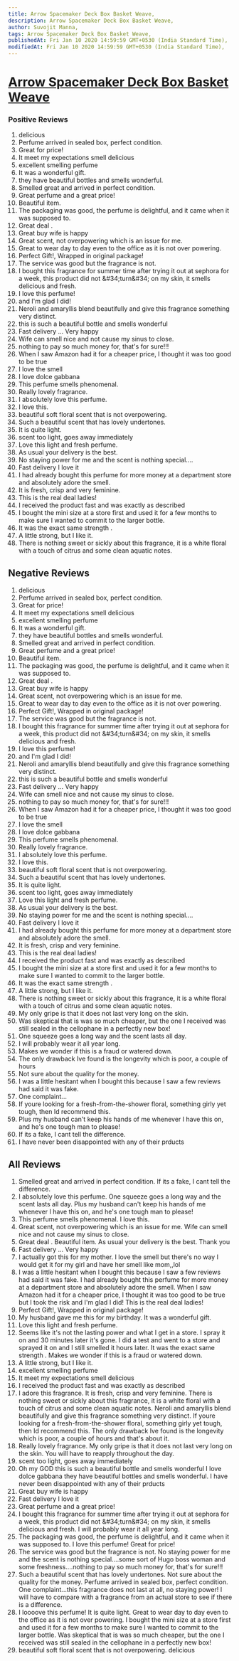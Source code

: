 ```yaml
---
title: Arrow Spacemaker Deck Box Basket Weave,
description: Arrow Spacemaker Deck Box Basket Weave,
author: Suvojit Manna,
tags: Arrow Spacemaker Deck Box Basket Weave,
publishedAt: Fri Jan 10 2020 14:59:59 GMT+0530 (India Standard Time),
modifiedAt: Fri Jan 10 2020 14:59:59 GMT+0530 (India Standard Time),
---
```


# [Arrow Spacemaker Deck Box Basket Weave](https://products.checkmycream.com/products/Arrow-Spacemaker-Deck-Box-Basket-Weave.html)

### Positive Reviews

<ol>
      <li>delicious</li>
      <li>Perfume arrived in sealed box, perfect condition.</li>
      <li>Great for price!</li>
      <li>It meet my expectations smell delicious</li>
      <li>excellent smelling perfume</li>
      <li>It was a wonderful gift.</li>
      <li>they have beautiful bottles and smells wonderful.  </li>
      <li>Smelled great and arrived in perfect condition.</li>
      <li>Great perfume and a great price!</li>
      <li>Beautiful item.  </li>
      <li>The packaging was good, the perfume is delightful, and it came when it was supposed to.  </li>
      <li>Great deal .</li>
      <li>Great buy wife is happy</li>
      <li>Great scent, not overpowering which is an issue for me.  </li>
      <li>Great to wear day to day even to the office as it is not over powering.</li>
      <li>Perfect Gift!, Wrapped in original package!</li>
      <li>The service was good but the fragrance is not.</li>
      <li>I bought this fragrance for summer time after trying it out at sephora for a week, this product did not &amp;#34;turn&amp;#34; on my skin, it smells delicious and fresh.</li>
      <li>I love this perfume!  </li>
      <li>and I&#x27;m glad I did!</li>
      <li>Neroli and amaryllis blend beautifully and give this fragrance something very distinct.</li>
      <li>this is such a beautiful bottle and smells wonderful  </li>
      <li>Fast delivery ... Very happy</li>
      <li>Wife can smell nice and not cause my sinus to close.</li>
      <li>nothing to pay so much money for, that&#x27;s for sure!!!</li>
      <li>When I saw Amazon had it for a cheaper price, I thought it was too good to be true</li>
      <li>I love the smell</li>
      <li>I love dolce gabbana  </li>
      <li>This perfume smells phenomenal.  </li>
      <li>Really lovely fragrance.</li>
      <li>I absolutely love this perfume.</li>
      <li>I love this.</li>
      <li>beautiful soft floral scent that is not overpowering.</li>
      <li>Such a beautiful scent that has lovely undertones.</li>
      <li>It is quite light.</li>
      <li>scent too light, goes away immediately</li>
      <li>Love this light and fresh perfume.</li>
      <li>As usual your delivery is the best.</li>
      <li>No staying power for me and the scent is nothing special....</li>
      <li>Fast delivery I love it</li>
      <li>I had already bought this perfume for more money at a department store and absolutely adore the smell.</li>
      <li>It is fresh, crisp and very feminine.</li>
      <li>This is the real deal ladies!</li>
      <li>I received the product fast and was exactly as described</li>
      <li>I bought the mini size at a store first and used it for a few months to make sure I wanted to commit to the larger bottle.</li>
      <li>It was the exact same strength .</li>
      <li>A little strong, but I like it.</li>
      <li>There is nothing sweet or sickly about this fragrance, it is a white floral with a touch of citrus and some clean aquatic notes.</li>
</ol>


<h2>Negative Reviews</h2>
<ol>
<li> delicious</li>
<li> Perfume arrived in sealed box, perfect condition.</li>
<li> Great for price!</li>
<li> It meet my expectations smell delicious</li>
<li> excellent smelling perfume</li>
<li> It was a wonderful gift.</li>
<li> they have beautiful bottles and smells wonderful.  </li>
<li> Smelled great and arrived in perfect condition.</li>
<li> Great perfume and a great price!</li>
<li> Beautiful item.  </li>
<li> The packaging was good, the perfume is delightful, and it came when it was supposed to.  </li>
<li> Great deal .</li>
<li> Great buy wife is happy</li>
<li> Great scent, not overpowering which is an issue for me.  </li>
<li> Great to wear day to day even to the office as it is not over powering.</li>
<li> Perfect Gift!, Wrapped in original package!</li>
<li> The service was good but the fragrance is not.</li>
<li> I bought this fragrance for summer time after trying it out at sephora for a week, this product did not &amp;#34;turn&amp;#34; on my skin, it smells delicious and fresh.</li>
<li> I love this perfume!  </li>
<li> and I&#x27;m glad I did!</li>
<li> Neroli and amaryllis blend beautifully and give this fragrance something very distinct.</li>
<li> this is such a beautiful bottle and smells wonderful  </li>
<li> Fast delivery ... Very happy</li>
<li> Wife can smell nice and not cause my sinus to close.</li>
<li> nothing to pay so much money for, that&#x27;s for sure!!!</li>
<li> When I saw Amazon had it for a cheaper price, I thought it was too good to be true</li>
<li> I love the smell</li>
<li> I love dolce gabbana  </li>
<li> This perfume smells phenomenal.  </li>
<li> Really lovely fragrance.</li>
<li> I absolutely love this perfume.</li>
<li> I love this.</li>
<li> beautiful soft floral scent that is not overpowering.</li>
<li> Such a beautiful scent that has lovely undertones.</li>
<li> It is quite light.</li>
<li> scent too light, goes away immediately</li>
<li> Love this light and fresh perfume.</li>
<li> As usual your delivery is the best.</li>
<li> No staying power for me and the scent is nothing special....</li>
<li> Fast delivery I love it</li>
<li> I had already bought this perfume for more money at a department store and absolutely adore the smell.</li>
<li> It is fresh, crisp and very feminine.</li>
<li> This is the real deal ladies!</li>
<li> I received the product fast and was exactly as described</li>
<li> I bought the mini size at a store first and used it for a few months to make sure I wanted to commit to the larger bottle.</li>
<li> It was the exact same strength .</li>
<li> A little strong, but I like it.</li>
<li> There is nothing sweet or sickly about this fragrance, it is a white floral with a touch of citrus and some clean aquatic notes.</li>
<li> My only gripe is that it does not last very long on the skin.</li>
<li> Was skeptical that is was so much cheaper, but the one I received was still sealed in the cellophane in a perfectly new box!</li>
<li> One squeeze goes a long way and the scent lasts all day.</li>
<li> I will probably wear it all year long.</li>
<li> Makes we wonder if this is a fraud or watered down.</li>
<li> The only drawback Ive found is the longevity which is poor, a couple of hours</li>
<li> Not sure about the quality for the money.  </li>
<li> I was a little hesitant when I bought this because I saw a few reviews had said it was fake.</li>
<li> One complaint...</li>
<li> If youre looking for a fresh-from-the-shower floral, something girly yet tough, then Id recommend this.</li>
<li> Plus my husband can&#x27;t keep his hands of me whenever I have this on, and he&#x27;s one tough man to please!</li>
<li> If its a fake, I cant tell the difference.</li>
<li> I have never been disappointed  with any of their prducts</li>
</ol>

<h2>All Reviews</h2>

<ol>
    <li> Smelled great and arrived in perfect condition. If its a fake, I cant tell the difference.</li>
    <li> I absolutely love this perfume. One squeeze goes a long way and the scent lasts all day. Plus my husband can&#x27;t keep his hands of me whenever I have this on, and he&#x27;s one tough man to please!</li>
    <li> This perfume smells phenomenal.  I love this.</li>
    <li> Great scent, not overpowering which is an issue for me.  Wife can smell nice and not cause my sinus to close.</li>
    <li> Great deal . Beautiful item.  As usual your delivery is the best. Thank you</li>
    <li> Fast delivery ... Very happy</li>
    <li> I actually got this for my mother. I love the smell but there&#x27;s no way I would get it for my girl and have her smell like mom,,lol</li>
    <li> I was a little hesitant when I bought this because I saw a few reviews had said it was fake. I had already bought this perfume for more money at a department store and absolutely adore the smell. When I saw Amazon had it for a cheaper price, I thought it was too good to be true but I took the risk and I&#x27;m glad I did! This is the real deal ladies!</li>
    <li> Perfect Gift!, Wrapped in original package!</li>
    <li> My husband gave me this for my birthday. It was a wonderful gift.</li>
    <li> Love this light and fresh perfume.</li>
    <li> Seems like it&#x27;s not the lasting power and what I get in a store. I spray it on and 30 minutes later it&#x27;s gone. I did a test and went to a store and sprayed it on and I still smelled it hours later. It was the exact same strength . Makes we wonder if this is a fraud or watered down.</li>
    <li> A little strong, but I like it.</li>
    <li> excellent smelling perfume</li>
    <li> It meet my expectations smell delicious</li>
    <li> I received the product fast and was exactly as described</li>
    <li> I adore this fragrance. It is fresh, crisp and very feminine. There is nothing sweet or sickly about this fragrance, it is a white floral with a touch of citrus and some clean aquatic notes. Neroli and amaryllis blend beautifully and give this fragrance something very distinct. If youre looking for a fresh-from-the-shower floral, something girly yet tough, then Id recommend this. The only drawback Ive found is the longevity which is poor, a couple of hours and that&#x27;s about it.</li>
    <li> Really lovely fragrance. My only gripe is that it does not last very long on the skin. You will have to reapply throughout the day.</li>
    <li> scent too light, goes away immediately</li>
    <li> Oh my GOD  this is such a beautiful bottle and smells wonderful  I love dolce gabbana  they have beautiful bottles and smells wonderful.  I have never been disappointed  with any of their prducts</li>
    <li> Great buy wife is happy</li>
    <li> Fast delivery I love it</li>
    <li> Great perfume and a great price!</li>
    <li> I bought this fragrance for summer time after trying it out at sephora for a week, this product did not &amp;#34;turn&amp;#34; on my skin, it smells delicious and fresh. I will probably wear it all year long.</li>
    <li> The packaging was good, the perfume is delightful, and it came when it was supposed to.  I love this perfume!  Great for price!</li>
    <li> The service was good but the fragrance is not. No staying power for me and the scent is nothing special....some sort of Hugo boss woman and some freshness....nothing to pay so much money for, that&#x27;s for sure!!!</li>
    <li> Such a beautiful scent that has lovely undertones. Not sure about the quality for the money.  Perfume arrived in sealed box, perfect condition. One complaint...this fragrance does not last at all, no staying power! I will have to compare with a fragrance from an actual store to see if there is a difference.</li>
    <li> I loooove this perfume! It is quite light. Great to wear day to day even to the office as it is not over powering. I bought the mini size at a store first and used it for a few months to make sure I wanted to commit to the larger bottle. Was skeptical that is was so much cheaper, but the one I received was still sealed in the cellophane in a perfectly new box!</li>
    <li> beautiful soft floral scent that is not overpowering. delicious</li>
</ol>




